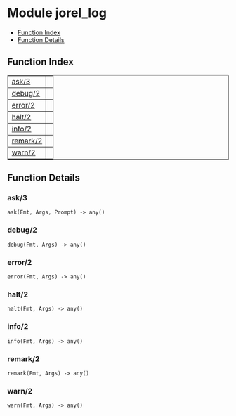 

# Module jorel_log #
* [Function Index](#index)
* [Function Details](#functions)

<a name="index"></a>

## Function Index ##


<table width="100%" border="1" cellspacing="0" cellpadding="2" summary="function index"><tr><td valign="top"><a href="#ask-3">ask/3</a></td><td></td></tr><tr><td valign="top"><a href="#debug-2">debug/2</a></td><td></td></tr><tr><td valign="top"><a href="#error-2">error/2</a></td><td></td></tr><tr><td valign="top"><a href="#halt-2">halt/2</a></td><td></td></tr><tr><td valign="top"><a href="#info-2">info/2</a></td><td></td></tr><tr><td valign="top"><a href="#remark-2">remark/2</a></td><td></td></tr><tr><td valign="top"><a href="#warn-2">warn/2</a></td><td></td></tr></table>


<a name="functions"></a>

## Function Details ##

<a name="ask-3"></a>

### ask/3 ###

`ask(Fmt, Args, Prompt) -> any()`

<a name="debug-2"></a>

### debug/2 ###

`debug(Fmt, Args) -> any()`

<a name="error-2"></a>

### error/2 ###

`error(Fmt, Args) -> any()`

<a name="halt-2"></a>

### halt/2 ###

`halt(Fmt, Args) -> any()`

<a name="info-2"></a>

### info/2 ###

`info(Fmt, Args) -> any()`

<a name="remark-2"></a>

### remark/2 ###

`remark(Fmt, Args) -> any()`

<a name="warn-2"></a>

### warn/2 ###

`warn(Fmt, Args) -> any()`

